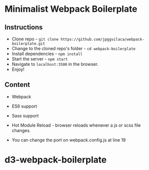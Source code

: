 # Minimalist Webpack Boilerplate

## Instructions

* Clone repo - `git clone https://github.com/jpggvilaca/webpack-boilerplate.git`
* Change to the cloned repo's folder - `cd webpack-boilerplate`
* Install dependencies - `npm install`
* Start the server - `npm start`
* Navigate to `localhost:3500` in the browser.
* Enjoy!

## Content

* Webpack
* ES6 support
* Sass support
* Hot Module Reload - browser reloads whenever a js or scss file changes.

* You can change the port on webpack.config.js at line 19
# d3-webpack-boilerplate
